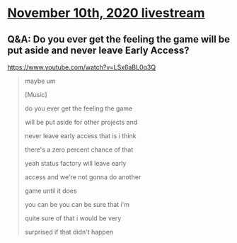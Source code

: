 # [November 10th, 2020 livestream](../2020-11-10.md)
## Q&A: Do you ever get the feeling the game will be put aside and never leave Early Access?
https://www.youtube.com/watch?v=LSx6aBL0q3Q
> maybe um
> 
> [Music]
> 
> do you ever get the feeling the game
> 
> will be put aside for other projects and
> 
> never leave early access that is i think
> 
> there's a zero percent chance of that
> 
> yeah status factory will leave early
> 
> access and we're not gonna do another
> 
> game until it does
> 
> you can be you can be sure that i'm
> 
> quite sure of that i would be very
> 
> surprised if that didn't happen
> 
